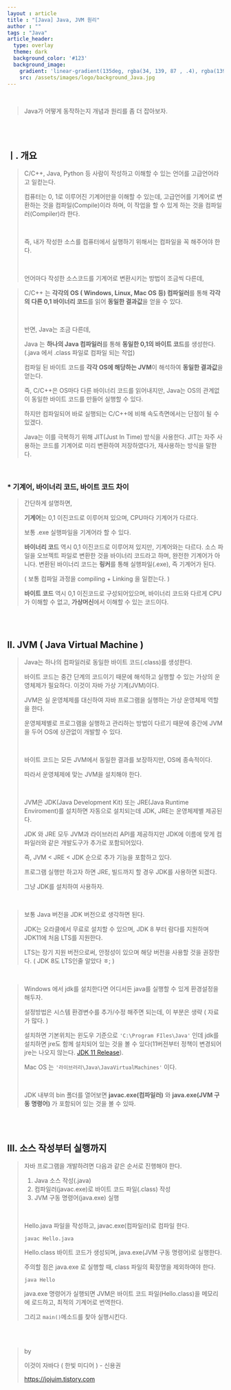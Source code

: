 ```yaml
---
layout : article
title : "[Java] Java, JVM 원리"
author : ""
tags : "Java"
article_header:
  type: overlay
  theme: dark
  background_color: '#123'
  background_image:
    gradient: 'linear-gradient(135deg, rgba(34, 139, 87 , .4), rgba(139, 34, 139, .4))'
    src: /assets/images/logo/background_Java.jpg
---
```


<br/>

> Java가 어떻게 동작하는지 개념과 원리를 좀 더 잡아보자.

<br/>
<br/>

## ㅣ. 개요

> C/C++, Java, Python 등 사람이 작성하고 이해할 수 있는 언어를 고급언어라고 일컫는다. 
>
> 컴퓨터는 0, 1로 이루어진 기계어만을 이해할 수 있는데, 고급언어를 기계어로 변환하는 것을 컴파일(Compile)이라 하며, 이 작업을 할 수 있게 하는 것을 컴파일러(Compiler)라 한다.
>
> <br>
>
> 즉, 내가 작성한 소스를 컴퓨터에서 실행하기 위해서는 컴파일을 꼭 해주어야 한다.
>
> <br>
>
> 언어마다 작성한 소스코드를 기계어로 변환시키는 방법이 조금씩 다른데,

> C/C++ 는 **각각의 OS ( Windows, Linux, Mac OS 등) 컴파일러**를 통해 **각각의 다른 0,1 바이너리 코드**를 읽어 **동일한 결과값**을 얻을 수 있다.
>
> <br>
>
> 반면, Java는 조금 다른데,
>
> Java 는 **하나의 Java 컴파일러**를 통해 **동일한 0,1의 바이트 코드**를 생성한다. (.java 에서 .class 파일로 컴파일 되는 작업)
>
> 컴파일 된 바이트 코드를 **각각 OS에 해당하는 JVM**이 해석하여 **동일한 결과값**을 얻는다.
>
> 즉, C/C++은 OS마다 다른 바이너리 코드를 읽어내지만,  Java는 OS의 관계없이 동일한 바이트 코드를 만들어 실행할 수 있다.
>
> 하지만 컴파일되어 바로 실행되는 C/C++에 비해 속도측면에서는 단점이 될 수 있겠다.
>
> Java는 이를 극복하기 위해 JIT(Just In Time) 방식을 사용한다. JIT는 자주 사용하는 코드를 기계어로 미리 변환하여 저장하였다가, 재사용하는 방식을 말한다.

<br>

### * 기계어, 바이너리 코드, 바이트 코드 차이

> 간단하게 설명하면, 
>
> **기계어**는 0,1 이진코드로 이루어져 있으며, CPU마다 기계어가 다르다.
>
> 보통 .exe 실행파일을 기계어라 할 수 있다.
>
> **바이너리 코드** 역시 0,1 이진코드로 이루어져 있지만, 기계어와는 다르다. 소스 파일을 오브젝트 파일로 변환한 것을 바이너리 코드라고 하며, 완전한 기계어가 아니다. 변환된 바이너리 코드는 **링커**를 통해 실행파일(.exe), 즉 기계어가 된다.
>
> ( 보통 컴파일 과정을 compiling +  Linking 을 일컫는다. )
>
> **바이트 코드** 역시 0,1 이진코드로 구성되어있으며, 바이너리 코드와 다르게 CPU가 이해할 수 없고, **가상머신**에서 이해할 수 있는 코드이다.

<br>

<br>

## ll. JVM ( Java Virtual Machine )

> Java는 하나의 컴파일러로 동일한 바이트 코드(.class)를 생성한다.
>
> 바이트 코드는 중간 단계의 코드이기 때문에 해석하고 실행할 수 있는 가상의 운영체제가 필요하다. 이것이 자바 가상 기계(JVM)이다. 
>
> JVM은 실 운영체제를 대신하여 자바 프로그램을 실행하는 가상 운영체제 역할을 한다.
>
> 운영체제별로 프로그램을 실행하고 관리하는 방법이 다르기 때문에 중간에 JVM을 두어 OS에 상관없이 개발할 수 있다.
>
> <br>
>
> 바이트 코드는 모든 JVM에서 동일한 결과를 보장하지만, OS에 종속적이다. 
>
> 따라서 운영체제에 맞는 JVM을 설치해야 한다.
>
> <br>
>
> JVM은 JDK(Java Development Kit) 또는 JRE(Java Runtime Enviroment)를 설치하면 자동으로 설치되는데 JDK, JRE는 운영체제별 제공된다.
>
> JDK 와 JRE 모두 JVM과 라이브러리 API를 제공하지만 JDK에 이름에 맞게 컴파일러와 같은 개발도구가 추가로 포함되어있다. 
>
> 즉, JVM < JRE < JDK 순으로 추가 기능을 포함하고 있다.
>
> 프로그램 실행만 하고자 하면 JRE, 빌드까지 할 경우 JDK를 사용하면 되겠다.
>
> 그냥 JDK를 설치하여 사용하자.

<br>

> 보통 Java 버전을 JDK 버전으로 생각하면 된다.
>
> JDK는 오라클에서 무료로 설치할 수 있으며, JDK 8 부터 람다를 지원하며 JDK11에 처음 LTS를 지원한다.
>
> LTS는 장기 지원 버전으로써, 안정성이 있으며 해당 버전을 사용할 것을 권장한다. ( JDK 8도 LTS인줄 알았다 ㅎ; )

<br>

> Windows 에서 jdk를 설치한다면 어디서든 java를 실행할 수 있게 환경설정을 해두자.
>
> 설정방법은 시스템 환경변수를 추가/수정 해주면 되는데, 이 부분은 생략 ( 자료가 많다. )
>
> 설치하면 기본위치는 윈도우 기준으로 `'C:\Program FIles\Java'` 인데 jdk를 설치하면 jre도 함께 설치되어 있는 것을 볼 수 있다(11버전부터 정책이 변경되어 jre는 나오지 않는다. [JDK 11 Release](https://www.oracle.com/java/technologies/javase/jdk-11-relnote.html)).
>
> Mac OS 는 `'라이브러리\Java\JavaVirtualMachines'` 이다.
>
> <br>
>
> JDK 내부의 bin 폴더를 열어보면 **javac.exe(컴파일러)** 와 **java.exe(JVM 구동 명령어)** 가 포함되어 있는 것을 볼 수 있따.

<br>

<br>

## lll. 소스 작성부터 실행까지

> 자바 프로그램을 개발하려면 다음과 같은 순서로 진행해야 한다.
>
> 1. Java 소스 작성(.java)
> 2. 컴파일러(javac.exe)로 바이트 코드 파일(.class) 작성
> 3. JVM 구동 명령어(java.exe) 실행
>
> <br>
>
> Hello.java 파일을 작성하고, javac.exe(컴파일러)로 컴파일 한다.
>
> ```shell
> javac Hello.java
> ```
>
> Hello.class 바이트 코드가 생성되며, java.exe(JVM 구동 명령어)로 실행한다.
>
> 주의할 점은 java.exe 로 실행할 때, class 파일의 확장명을 제외하여야 한다.
>
> ```shell
> java Hello
> ```
>
> java.exe 명령어가 실행되면 JVM은 바이트 코드 파일(Hello.class)을 메모리에 로드하고, 최적의 기계어로 번역한다.
>
> 그리고 `main()`메소드를 찾아 실행시킨다.

<br>

<br>

> by 
>
> 이것이 자바다 ( 한빛 미디어 ) - 신용권
>
> https://jojuim.tistory.com

<br>

<br>



